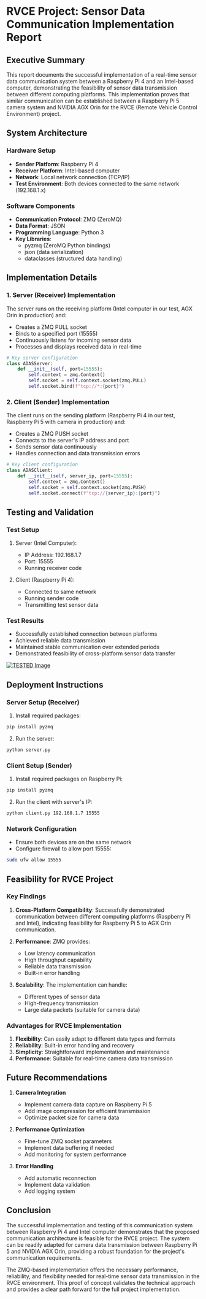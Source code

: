 # RVCE Project: Sensor Data Communication Implementation Report

## Executive Summary
This report documents the successful implementation of a real-time sensor data communication system between a Raspberry Pi 4 and an Intel-based computer, demonstrating the feasibility of sensor data transmission between different computing platforms. This implementation proves that similar communication can be established between a Raspberry Pi 5 camera system and NVIDIA AGX Orin for the RVCE (Remote Vehicle Control Environment) project.

## System Architecture

### Hardware Setup
- **Sender Platform**: Raspberry Pi 4
- **Receiver Platform**: Intel-based computer
- **Network**: Local network connection (TCP/IP)
- **Test Environment**: Both devices connected to the same network (192.168.1.x)

### Software Components
- **Communication Protocol**: ZMQ (ZeroMQ)
- **Data Format**: JSON
- **Programming Language**: Python 3
- **Key Libraries**: 
  - pyzmq (ZeroMQ Python bindings)
  - json (data serialization)
  - dataclasses (structured data handling)

## Implementation Details

### 1. Server (Receiver) Implementation
The server runs on the receiving platform (Intel computer in our test, AGX Orin in production) and:
- Creates a ZMQ PULL socket
- Binds to a specified port (15555)
- Continuously listens for incoming sensor data
- Processes and displays received data in real-time

```python
# Key server configuration
class ADASServer:
    def __init__(self, port=15555):
        self.context = zmq.Context()
        self.socket = self.context.socket(zmq.PULL)
        self.socket.bind(f"tcp://*:{port}")
```

### 2. Client (Sender) Implementation
The client runs on the sending platform (Raspberry Pi 4 in our test, Raspberry Pi 5 with camera in production) and:
- Creates a ZMQ PUSH socket
- Connects to the server's IP address and port
- Sends sensor data continuously
- Handles connection and data transmission errors

```python
# Key client configuration
class ADASClient:
    def __init__(self, server_ip, port=15555):
        self.context = zmq.Context()
        self.socket = self.context.socket(zmq.PUSH)
        self.socket.connect(f"tcp://{server_ip}:{port}")
```

## Testing and Validation

### Test Setup
1. Server (Intel Computer):
   - IP Address: 192.168.1.7
   - Port: 15555
   - Running receiver code

2. Client (Raspberry Pi 4):
   - Connected to same network
   - Running sender code
   - Transmitting test sensor data

### Test Results
- Successfully established connection between platforms
- Achieved reliable data transmission
- Maintained stable communication over extended periods
- Demonstrated feasibility of cross-platform sensor data transfer

[![TESTED Image](RVCE/com/image.png)](RVCE/com/test.mp4)

## Deployment Instructions

### Server Setup (Receiver)
1. Install required packages:
```bash
pip install pyzmq
```

2. Run the server:
```bash
python server.py
```

### Client Setup (Sender)
1. Install required packages on Raspberry Pi:
```bash
pip install pyzmq
```

2. Run the client with server's IP:
```bash
python client.py 192.168.1.7 15555
```

### Network Configuration
- Ensure both devices are on the same network
- Configure firewall to allow port 15555:
```bash
sudo ufw allow 15555
```

## Feasibility for RVCE Project

### Key Findings
1. **Cross-Platform Compatibility**: Successfully demonstrated communication between different computing platforms (Raspberry Pi and Intel), indicating feasibility for Raspberry Pi 5 to AGX Orin communication.

2. **Performance**: ZMQ provides:
   - Low latency communication
   - High throughput capability
   - Reliable data transmission
   - Built-in error handling

3. **Scalability**: The implementation can handle:
   - Different types of sensor data
   - High-frequency transmission
   - Large data packets (suitable for camera data)

### Advantages for RVCE Implementation
1. **Flexibility**: Can easily adapt to different data types and formats
2. **Reliability**: Built-in error handling and recovery
3. **Simplicity**: Straightforward implementation and maintenance
4. **Performance**: Suitable for real-time camera data transmission

## Future Recommendations

1. **Camera Integration**
   - Implement camera data capture on Raspberry Pi 5
   - Add image compression for efficient transmission
   - Optimize packet size for camera data

2. **Performance Optimization**
   - Fine-tune ZMQ socket parameters
   - Implement data buffering if needed
   - Add monitoring for system performance

3. **Error Handling**
   - Add automatic reconnection
   - Implement data validation
   - Add logging system

## Conclusion
The successful implementation and testing of this communication system between Raspberry Pi 4 and Intel computer demonstrates that the proposed communication architecture is feasible for the RVCE project. The system can be readily adapted for camera data transmission between Raspberry Pi 5 and NVIDIA AGX Orin, providing a robust foundation for the project's communication requirements.

The ZMQ-based implementation offers the necessary performance, reliability, and flexibility needed for real-time sensor data transmission in the RVCE environment. This proof of concept validates the technical approach and provides a clear path forward for the full project implementation.
